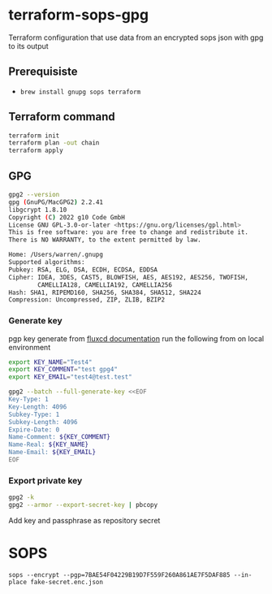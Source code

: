 # terraform-sops-gpg

Terraform configuration that use data from an encrypted sops json with gpg to its output

## Prerequisiste

* `brew install gnupg sops terraform`

## Terraform command

```bash
terraform init
terraform plan -out chain
terraform apply
```

## GPG
```bash
gpg2 --version
gpg (GnuPG/MacGPG2) 2.2.41
libgcrypt 1.8.10
Copyright (C) 2022 g10 Code GmbH
License GNU GPL-3.0-or-later <https://gnu.org/licenses/gpl.html>
This is free software: you are free to change and redistribute it.
There is NO WARRANTY, to the extent permitted by law.

Home: /Users/warren/.gnupg
Supported algorithms:
Pubkey: RSA, ELG, DSA, ECDH, ECDSA, EDDSA
Cipher: IDEA, 3DES, CAST5, BLOWFISH, AES, AES192, AES256, TWOFISH,
        CAMELLIA128, CAMELLIA192, CAMELLIA256
Hash: SHA1, RIPEMD160, SHA256, SHA384, SHA512, SHA224
Compression: Uncompressed, ZIP, ZLIB, BZIP2
```

### Generate key

pgp key generate from [fluxcd documentation](https://fluxcd.io/flux/guides/mozilla-sops/)
run the following from on local environment

```bash
export KEY_NAME="Test4"
export KEY_COMMENT="test gpg4"
export KEY_EMAIL="test4@test.test"

gpg2 --batch --full-generate-key <<EOF
Key-Type: 1
Key-Length: 4096
Subkey-Type: 1
Subkey-Length: 4096
Expire-Date: 0
Name-Comment: ${KEY_COMMENT}
Name-Real: ${KEY_NAME}
Name-Email: ${KEY_EMAIL}
EOF
```

### Export private key

```bash
gpg2 -k
gpg2 --armor --export-secret-key | pbcopy
```

Add key and passphrase as repository secret

# SOPS

`sops --encrypt --pgp=7BAE54F04229B19D7F559F260A861AE7F5DAF885 --in-place fake-secret.enc.json`
